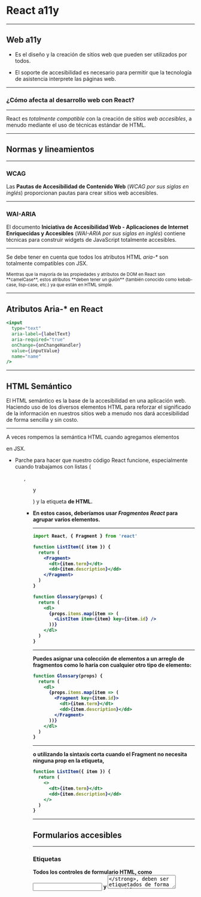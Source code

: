 # React a11y

----

<!-- .slide: style="text-align: left" -->

## Web a11y

-  Es el diseño y la creación de sitios web que pueden ser utilizados por todos.

-  El soporte de accesibilidad es necesario para permitir que la tecnología de asistencia interprete las páginas web.

----

### ¿Cómo afecta al desarrollo web con React?

----

React es _totalmente compatible_ con la creación de _sitios web accesibles_, a menudo mediante el uso de técnicas estándar de HTML.

----

## Normas y lineamientos

----

<!-- .slide: style="text-align: left" -->

### WCAG

Las **Pautas de Accesibilidad de Contenido Web** (_WCAG por sus siglas en inglés_) proporcionan pautas para crear sitios web accesibles.

----

<!-- .slide: style="text-align: left" -->

### WAI-ARIA

El documento **Iniciativa de Accesibilidad Web - Aplicaciones de Internet Enriquecidas y Accesibles** (_WAI-ARIA por sus siglas en inglés_) contiene técnicas para construir widgets de JavaScript totalmente accesibles.

----

<!-- .slide: style="text-align: left" -->

Se debe tener en cuenta que todos los atributos HTML _aria-*_ son totalmente compatibles con JSX. 

<small>
Mientras que la mayoría de las propiedades y atributos de DOM en React son **camelCase**, estos atributos **deben tener un guión** (también conocido como kebab-case, lisp-case, etc.) ya que están en HTML simple.
</small>

----

<!-- .slide: style="text-align: left" -->

## Atributos Aria-* en React

```jsx
<input
  type="text"
  aria-label={labelText}
  aria-required="true"
  onChange={onChangeHandler}
  value={inputValue}
  name="name"
/>
```
<!-- .element: contenteditable="true" -->

----

<!-- .slide: style="text-align: left" -->

## HTML Semántico

El HTML semántico es la base de la accesibilidad en una aplicación web. Haciendo uso de los diversos elementos HTML para reforzar el significado de la información en nuestros sitios web a menudo nos dará accesibilidad de forma sencilla y sin costo.

----

<!-- .slide: style="text-align: left" -->

A veces rompemos la semántica HTML cuando agregamos elementos **<div>** en JSX.

-  Parche para hacer que nuestro código React funcione, especialmente cuando trabajamos con listas (**<ol>**, **<ul>** y **<dl>**) y la etiqueta **<table>** de HTML. 

-  En estos casos, deberíamos usar _**Fragmentos React**_ para agrupar varios elementos.

----

```jsx
import React, { Fragment } from 'react'

function ListItem({ item }) {
  return (
    <Fragment>
      <dt>{item.term}</dt>
      <dd>{item.description}</dd>
    </Fragment>
  )
}

function Glossary(props) {
  return (
    <dl>
      {props.items.map(item => (
        <ListItem item={item} key={item.id} />
      ))}
    </dl>
  )
}
```
<!-- .element: contenteditable="true" -->

----

<!-- .slide: style="text-align: left" -->

Puedes asignar una colección de elementos a un arreglo de fragmentos como lo haría con cualquier otro tipo de elemento:

```jsx
function Glossary(props) {
  return (
    <dl>
      {props.items.map(item => (
        <Fragment key={item.id}>
          <dt>{item.term}</dt>
          <dd>{item.description}</dd>
        </Fragment>
      ))}
    </dl>
  )
}
```
<!-- .element: contenteditable="true" -->

----

<!-- .slide: style="text-align: left" -->

o utilizando la sintaxis corta cuando el Fragment no necesita ninguna prop en la etiqueta,

```jsx
function ListItem({ item }) {
  return (
    <>
      <dt>{item.term}</dt>
      <dd>{item.description}</dd>
    </>
  )
}
```
<!-- .element: contenteditable="true" -->

----

## Formularios accesibles

----

<!-- .slide: style="text-align: left" -->

### Etiquetas

Todos los controles de formulario HTML, como **<input>** y **<textarea>**, deben ser etiquetados de forma accesible. Necesitamos proporcionar etiquetas descriptivas que también estén expuestas a los lectores de pantalla.

Los siguientes recursos nos muestran cómo hacer esto:

-  [El W3C nos muestra cómo etiquetar elementos](https://www.w3.org/WAI/tutorials/forms/labels/)
-  [WebAIM nos muestra cómo etiquetar elementos](http://webaim.org/techniques/forms/controls)
-  [El Grupo Paciello explica los nombres accesibles](https://www.paciellogroup.com/blog/2017/04/what-is-an-accessible-name/)

----

<!-- .slide: style="text-align: left" -->

Aunque estas prácticas estándar de HTML se pueden usar directamente en React, se debe tener en cuenta que el atributo **for** se escribe como **htmlFor** en JSX, por lo que la migración de las mismas no es completamente directa.

```jsx
<label htmlFor="namedInput">Name:</label>
<input id="namedInput" type="text" name="name"/>
```
<!-- .element: contenteditable="true" -->

Cabe destacar sin embargo que el mapeo de atributos es muy sencillo utilizando esta librería:

----

<!-- .slide: style="text-align: left" -->

## Eventos

El desarrollador debe asegurarse de que el usuario pueda acceder a todos los eventos asociados al mouse. Para esto uno debería poder hacer utilizando solo el teclado.

----

<!-- .slide: style="text-align: left" -->

En el ejemplo siguiente esto no sucede dado solo puede funcionar bien para los usuarios con dispositivos de puntero pero si lo hace solo con el teclado la funcionalidad se rompe al pasar al elemento siguiente, ya que el objeto **window** nunca recibe el evento **click**. Esto puede llevar a una funcionalidad oculta que impide que los usuarios utilicen su aplicación.

----

```jsx
class OuterClickExample extends React.Component {
  constructor(props) {
    super(props)

    this.state = { isOpen: false }
    this.toggleContainer = React.createRef()

    this.onClickHandler = this.onClickHandler.bind(this)
    this.onClickOutsideHandler = this.onClickOutsideHandler.bind(this)
  }

  componentDidMount() {
    window.addEventListener('click', this.onClickOutsideHandler)
  }

  componentWillUnmount() {
    window.removeEventListener('click', this.onClickOutsideHandler)
  }

  onClickHandler() {
    this.setState(currentState => ({
      isOpen: !currentState.isOpen
    }))
  }

  onClickOutsideHandler(event) {
    if (this.state.isOpen && !this.toggleContainer.current.contains(event.target)) {
      this.setState({ isOpen: false })
    }
  }

  render() {
    return (
      <div ref={this.toggleContainer}>
        <button onClick={this.onClickHandler}>Select an option</button>
        {this.state.isOpen ? (
          <ul>
            <li>Option 1</li>
            <li>Option 2</li>
            <li>Option 3</li>
          </ul>
        ) : null}
      </div>
    )
  }
}
```
<!-- .element: contenteditable="true" -->

----

La misma funcionalidad se puede lograr utilizando un controlador de eventos apropiado, como **onBlur** y **onFocus**:

```jsx
class BlurExample extends React.Component {
  constructor(props) {
    super(props)

    this.state = { isOpen: false }
    this.timeOutId = null

    this.onClickHandler = this.onClickHandler.bind(this)
    this.onBlurHandler = this.onBlurHandler.bind(this)
    this.onFocusHandler = this.onFocusHandler.bind(this)
  }

  onClickHandler() {
    this.setState(currentState => ({
      isOpen: !currentState.isOpen
    }))
  }

  // Cerramos la ventana emergente en el siguiente tick usando setTimeout.
  // Esto es necesario porque primero debemos comprobar 
  // si otro hijo del elemento ha recibido el foco ya que
  // el evento de desenfoque se dispara antes del nuevo evento de foco.
  onBlurHandler() {
    this.timeOutId = setTimeout(() => {
      this.setState({
        isOpen: false
      })
    })
  }

  // Si un hijo recibe el foco, no cerrar la ventana emergente.
  onFocusHandler() {
    clearTimeout(this.timeOutId)
  }

  render() {
    // React nos ayuda burbujeando los eventos de desenfoque
    // y enfoque hacia los padres.
    return (
      <div onBlur={this.onBlurHandler} onFocus={this.onFocusHandler}>
        <button
          onClick={this.onClickHandler}
          aria-haspopup="true"
          aria-expanded={this.state.isOpen}
        >
          Select an option
        </button>
        {this.state.isOpen ? (
          <ul>
            <li>Option 1</li>
            <li>Option 2</li>
            <li>Option 3</li>
          </ul>
        ) : null}
      </div>
    )
  }
}
```
<!-- .element: contenteditable="true" -->

----

## Herramientas de desarrollo 

Hay una serie de herramientas que podemos utilizar para ayudar en la creación de aplicaciones web accesibles.

----

<!-- .slide: style="text-align: left" -->

### El teclado

La comprobación más fácil y también una de las más importantes es, por mucho, comprobar si se puede acceder a todo el sitio web y usarlo solo con el teclado. Hágalo de la siguiente forma:

-  Desconecte su mouse.
-  Usando **Tab** y **Shift + Tab** para navegar.
-  Usando Enter para activar elementos.

Cuando sea necesario, utilice las teclas de flecha del teclado para interactuar con algunos elementos, como menús y menús desplegables.

----

<!-- .slide: style="text-align: left" -->

### Asistencia para el desarrollo

El complemento [eslint-plugin-jsx-a11y](https://github.com/evcohen/eslint-plugin-jsx-a11y) para ESLint proporciona linting de AST sobre los problemas de accesibilidad en tu JSX. Muchos IDE’s te permiten integrar esta herramienta directamente en el análisis de código y las ventanas donde se vea el mismo.

----

<!-- .slide: style="text-align: left" -->

**Create React App** tiene este complemento con un subconjunto de reglas activadas. Para habilitar aún más reglas de accesibilidad, se debe crear un archivo **.eslintrc** en la raíz de su proyecto con este contenido:

```json
{
  "extends": ["react-app", "plugin:jsx-a11y/recommended"],
  "plugins": ["jsx-a11y"]
}
```
<!-- .element: contenteditable="true" -->

----

<!-- .slide: style="text-align: left" -->

### Probando accesibilidad en un navegador

Existen varias herramientas que pueden ejecutar auditorías de accesibilidad en las páginas web de su navegador. Utilízalas en combinación con otras comprobaciones de accesibilidad que se mencionan aquí, ya que solo pueden probar la accesibilidad técnica de su HTML.

----

<!-- .slide: style="text-align: left" -->

### Inspectores de accesibilidad y el Árbol de Accesibilidad

El **Árbol de Accesibilidad** es un subconjunto del árbol DOM que contiene objetos accesibles para cada elemento del DOM que debería ser expuesto a la tecnología de asistencia, como los lectores de pantalla.

----

En algunos navegadores podemos ver fácilmente la información de accesibilidad para cada elemento en el árbol de accesibilidad:

-  [Usando el inspector de accesibilidad en Firefox](https://developer.mozilla.org/en-US/docs/Tools/Accessibility_inspector)
-  [Activar el inspector de accesibilidad en Chrome](https://gist.github.com/marcysutton/0a42f815878c159517a55e6652e3b23a)

----

<!-- .slide: style="text-align: left" -->

### Lectores de pantalla

Las pruebas con un lector de pantalla deben formar parte de las pruebas de accesibilidad.

Se debe tener en cuenta que las combinaciones de navegador/lector de pantalla son importantes. Se recomienda probar la aplicación en el navegador que mejor se adapte a un lector de pantalla dado.

